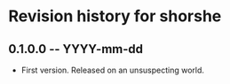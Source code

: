 # Revision history for shorshe

## 0.1.0.0 -- YYYY-mm-dd

* First version. Released on an unsuspecting world.
